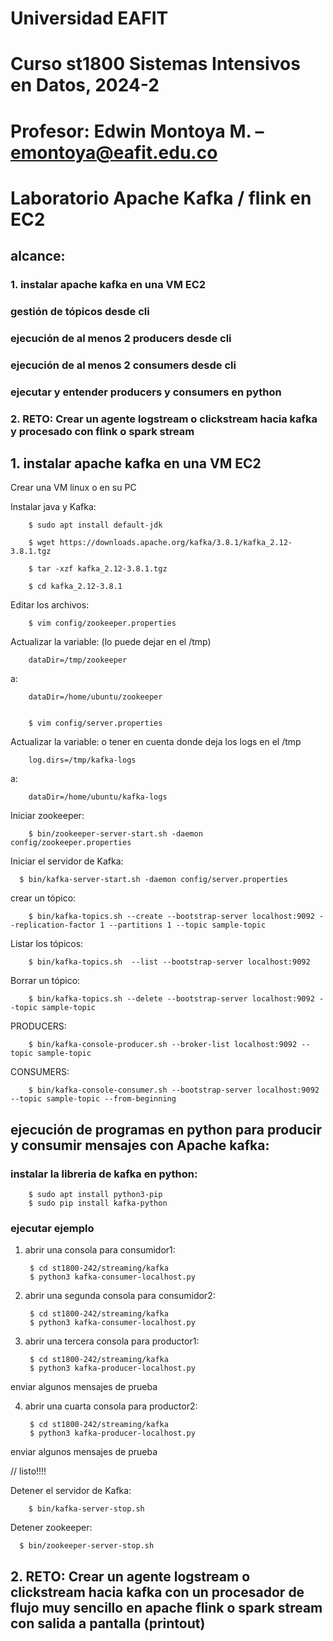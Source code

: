 # Universidad EAFIT
# Curso st1800 Sistemas Intensivos en Datos, 2024-2
# Profesor: Edwin Montoya M. – emontoya@eafit.edu.co

# Laboratorio Apache Kafka / flink en EC2

## alcance:

### 1. instalar apache kafka en una VM EC2
###  gestión de tópicos desde cli
###  ejecución de al menos 2 producers desde cli
###  ejecución de al menos 2 consumers desde cli
###  ejecutar y entender producers y consumers en python
### 2. RETO: Crear un agente logstream o clickstream hacia kafka  y procesado con flink o spark stream

## 1. instalar apache kafka en una VM EC2

Crear una VM linux o en su PC 

Instalar java y Kafka: 

        $ sudo apt install default-jdk

        $ wget https://downloads.apache.org/kafka/3.8.1/kafka_2.12-3.8.1.tgz

        $ tar -xzf kafka_2.12-3.8.1.tgz

        $ cd kafka_2.12-3.8.1

Editar los archivos: 

        $ vim config/zookeeper.properties 

Actualizar la variable: (lo puede dejar en el /tmp) 

        dataDir=/tmp/zookeeper 

a: 

        dataDir=/home/ubuntu/zookeeper 


        $ vim config/server.properties 

Actualizar la variable: o tener en cuenta donde deja los logs en el /tmp 

        log.dirs=/tmp/kafka-logs 

a: 

        dataDir=/home/ubuntu/kafka-logs 

 Iniciar zookeeper: 

        $ bin/zookeeper-server-start.sh -daemon config/zookeeper.properties 

Iniciar el servidor de Kafka: 

      $ bin/kafka-server-start.sh -daemon config/server.properties 

crear un tópico: 

        $ bin/kafka-topics.sh --create --bootstrap-server localhost:9092 --replication-factor 1 --partitions 1 --topic sample-topic

Listar los tópicos: 

        $ bin/kafka-topics.sh  --list --bootstrap-server localhost:9092

Borrar un tópico: 

        $ bin/kafka-topics.sh --delete --bootstrap-server localhost:9092 --topic sample-topic 

PRODUCERS: 

        $ bin/kafka-console-producer.sh --broker-list localhost:9092 --topic sample-topic 

CONSUMERS: 

        $ bin/kafka-console-consumer.sh --bootstrap-server localhost:9092 --topic sample-topic --from-beginning 

## ejecución de programas en python para producir y consumir mensajes con Apache kafka:

### instalar la libreria de kafka en python:

        $ sudo apt install python3-pip
        $ sudo pip install kafka-python

### ejecutar ejemplo

1. abrir una consola para consumidor1:

        $ cd st1800-242/streaming/kafka
        $ python3 kafka-consumer-localhost.py

2. abrir una segunda consola para consumidor2:

        $ cd st1800-242/streaming/kafka
        $ python3 kafka-consumer-localhost.py

3. abrir una tercera consola para productor1:

        $ cd st1800-242/streaming/kafka
        $ python3 kafka-producer-localhost.py

enviar algunos mensajes de prueba

4. abrir una cuarta consola para productor2:

        $ cd st1800-242/streaming/kafka
        $ python3 kafka-producer-localhost.py

enviar algunos mensajes de prueba

// listo!!!!

Detener el servidor de Kafka: 

        $ bin/kafka-server-stop.sh 

Detener zookeeper: 

      $ bin/zookeeper-server-stop.sh  

## 2. RETO: Crear un agente logstream o clickstream hacia kafka con un procesador de flujo muy sencillo en apache flink o spark stream con salida a pantalla (printout)
